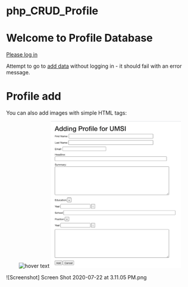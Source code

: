 # php_CRUD_Profile

<!DOCTYPE html>
<html>
<head>
<!-- <title>Hsin-Yuan Wu (4e901913) - Profile database</title> -->

<!-- Latest compiled and minified CSS -->
<link rel="stylesheet" href="https://maxcdn.bootstrapcdn.com/bootstrap/3.3.6/css/bootstrap.min.css" integrity="sha384-1q8mTJOASx8j1Au+a5WDVnPi2lkFfwwEAa8hDDdjZlpLegxhjVME1fgjWPGmkzs7" crossorigin="anonymous">

<!-- Optional theme -->
<link rel="stylesheet" href="https://maxcdn.bootstrapcdn.com/bootstrap/3.3.6/css/bootstrap-theme.min.css" integrity="sha384-fLW2N01lMqjakBkx3l/M9EahuwpSfeNvV63J5ezn3uZzapT0u7EYsXMjQV+0En5r" crossorigin="anonymous">

<!-- Custom styles for this template -->
<link href="starter-template.css" rel="stylesheet">

</head>
<body>
<div class="container">
<h1>Welcome to Profile Database</h1>

<p>
<a href="login.php">Please log in</a>
</p>
<p>
Attempt to go to 
<a href="add.php">add data</a> without logging in - it should fail with an error message.
</p>


</div>
</body>


# Profile add

You can also add images with simple HTML tags:

<p align="center">
  <img src="your_relative_path_here" width="350" title="hover text">
  <img src="Screen Shot 2020-07-22 at 3.11.05 PM.png" width="350" alt="accessibility text">
</p>
![Screenshot] Screen Shot 2020-07-22 at 3.11.05 PM.png
